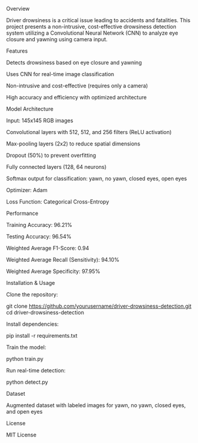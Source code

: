 Overview

Driver drowsiness is a critical issue leading to accidents and fatalities. This project presents a non-intrusive, cost-effective drowsiness detection system utilizing a Convolutional Neural Network (CNN) to analyze eye closure and yawning using camera input.

Features

Detects drowsiness based on eye closure and yawning

Uses CNN for real-time image classification

Non-intrusive and cost-effective (requires only a camera)

High accuracy and efficiency with optimized architecture

Model Architecture

Input: 145x145 RGB images

Convolutional layers with 512, 512, and 256 filters (ReLU activation)

Max-pooling layers (2x2) to reduce spatial dimensions

Dropout (50%) to prevent overfitting

Fully connected layers (128, 64 neurons)

Softmax output for classification: yawn, no yawn, closed eyes, open eyes

Optimizer: Adam

Loss Function: Categorical Cross-Entropy

Performance

Training Accuracy: 96.21%

Testing Accuracy: 96.54%

Weighted Average F1-Score: 0.94

Weighted Average Recall (Sensitivity): 94.10%

Weighted Average Specificity: 97.95%

Installation & Usage

Clone the repository:

git clone https://github.com/yourusername/driver-drowsiness-detection.git
cd driver-drowsiness-detection

Install dependencies:

pip install -r requirements.txt

Train the model:

python train.py

Run real-time detection:

python detect.py

Dataset

Augmented dataset with labeled images for yawn, no yawn, closed eyes, and open eyes


License

MIT License
